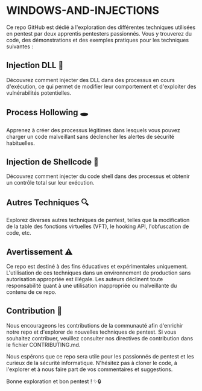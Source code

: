 # WINDOWS-AND-INJECTIONS

Ce repo GitHub est dédié à l'exploration des différentes techniques utilisées en pentest par deux apprentis pentesters passionnés. Vous y trouverez du code, des démonstrations et des exemples pratiques pour les techniques suivantes :

## Injection DLL 💉
Découvrez comment injecter des DLL dans des processus en cours d'exécution, ce qui permet de modifier leur comportement et d'exploiter des vulnérabilités potentielles.

## Process Hollowing 🕳️
Apprenez à créer des processus légitimes dans lesquels vous pouvez charger un code malveillant sans déclencher les alertes de sécurité habituelles.

## Injection de Shellcode 🐚
Découvrez comment injecter du code shell dans des processus et obtenir un contrôle total sur leur exécution.

## Autres Techniques 🔍
Explorez diverses autres techniques de pentest, telles que la modification de la table des fonctions virtuelles (VFT), le hooking API, l'obfuscation de code, etc.

## Avertissement ⚠️
Ce repo est destiné à des fins éducatives et expérimentales uniquement. L'utilisation de ces techniques dans un environnement de production sans autorisation appropriée est illégale. Les auteurs déclinent toute responsabilité quant à une utilisation inappropriée ou malveillante du contenu de ce repo.

## Contribution 🤝
Nous encourageons les contributions de la communauté afin d'enrichir notre repo et d'explorer de nouvelles techniques de pentest. Si vous souhaitez contribuer, veuillez consulter nos directives de contribution dans le fichier CONTRIBUTING.md.

Nous espérons que ce repo sera utile pour les passionnés de pentest et les curieux de la sécurité informatique. N'hésitez pas à cloner le code, à l'explorer et à nous faire part de vos commentaires et suggestions.

Bonne exploration et bon pentest ! ✨🔒
